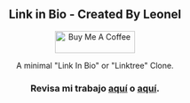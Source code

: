 <p align="center" width="300">
   <h2 align="center">Link in Bio - Created By Leonel</h2>
</p>

<p align="center">
  <span style="width: 8px;"> </span>
  <span style="width: 8px;"> </span>
  <a class = "link" href="https://buymeacoffee.com/byleo" target="_blank">
    <img src="https://cdn.buymeacoffee.com/buttons/v2/default-yellow.png" alt="Buy Me A Coffee" 
       style="height: 40px !important;width: 144px !important;">
  </a>
</p>

<p align="center" width="300">
A minimal "Link In Bio" or "Linktree" Clone.
</p>

<h3 align="center">Revisa mi trabajo <a href="https://youtube.com/@createdbyleonel?si=g4_UwmWPhQtFDdmS">aquí</a> o <a href="https://instagram.com/leosantillaan">aquí</a>.</h3>